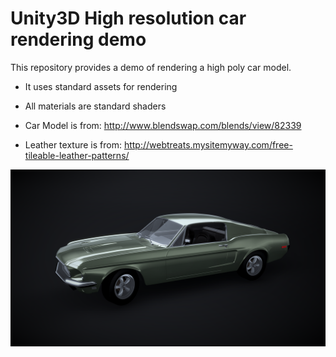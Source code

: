 # Unity3D High resolution car rendering demo

This repository provides a demo of rendering a high poly car model.

* It uses standard assets for rendering
* All materials are standard shaders

* Car Model is from: http://www.blendswap.com/blends/view/82339
* Leather texture is from: http://webtreats.mysitemyway.com/free-tileable-leather-patterns/

![Demo](screenshot.png)

